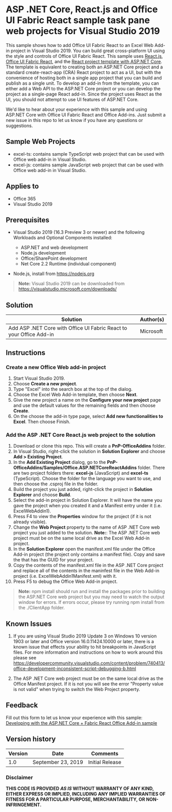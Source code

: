 # ASP .NET Core, React.js and Office UI Fabric React sample task pane web projects for Visual Studio 2019

This sample shows how to add Office UI Fabric React to an Excel Web Add-in project in Visual Studio 2019. You can build great cross-platform UI using the style and controls of Office UI Fabric React. This sample uses [React.js](https://reactjs.org/), [Office UI Fabric React](https://github.com/OfficeDev/office-ui-fabric-react), and the [React project template with ASP.NET Core](https://docs.microsoft.com/aspnet/core/client-side/spa/react). The template is equivalent to creating both an ASP.NET Core project and a standard create-react-app (CRA) React project to act as a UI, but with the convenience of hosting both in a single app project that you can build and publish as a single unit. To develop an add-in from the template, you can either add a Web API to the ASP.NET Core project or you can develop the project as a single-page React add-in. Since the project uses React as the UI, you should not attempt to use UI features of ASP.NET Core. 

We'd like to hear about your experience with this sample and using ASP.NET Core with Office UI Fabric React and Office Add-ins. Just submit a new issue in this repo to let us know if you have any questions or suggestions. 

## Sample Web Projects

- excel-ts: contains sample TypeScript web project that can be used with Office web add-in in Visual Studio.
- excel-js: contains sample JavaScript web project that can be used with Office web add-in in Visual Studio.

## Applies to

- Office 365
- Visual Studio 2019

## Prerequisites

- Visual Studio 2019 (16.3 Preview 3 or newer) and the following Workloads and Optional Components installed:
  - ASP.NET and web development
  - Node.js development
  - Office/SharePoint development
  - Net Core 2.2 Runtime (individual component)

- Node.js, install from https://nodejs.org

>**Note:** Visual Studio 2019 can be downloaded from https://visualstudio.microsoft.com/downloads/

## Solution

Solution | Author(s)
---------|----------
Add ASP .NET Core with Office UI Fabric React to your Office Add-in | Microsoft

## Instructions

### Create a new Office Web add-in project

1. Start Visual Studio 2019.
2. Choose **Create a new project**.
3. Type  "Excel" into the search box at the top of the dialog.
4. Choose the Excel Web Add-in template, then choose **Next**.
5. Give the new project a name on the **Configure your new project** page and use the default values for the remaining fields and then choose **Create**.
6. On the choose the add-in type page, select **Add new functionalities to Excel**. Then choose Finish.

### Add the ASP .NET Core React.js web project to the solution

1. Download or clone this repo. This will create a **PnP-OfficeAddins** folder.
2. In Visual Studio, right-click the solution in **Solution Explorer** and choose **Add > Existing Project**.
3. In the **Add Existing Project** dialog, go to the **PnP-OfficeAddins/Samples/Office.ASP.NETCoreReactAddins** folder. There are two project folders there: **excel-js** (JavaScript) and **excel-ts** (TypeScript). Choose the folder for the language you want to use, and then choose the .csproj file in the folder.
4. Build the project you just added, right-click the project in **Solution Explorer** and choose **Build**.
5. Select the add-in project in Solution Explorer. It will have the name you gave the project when you created it and a Manifest entry under it (i.e. ExcelWebAddin1).
6. Press F4 to view the **Properties** window for the project (if it is not already visible).
7. Change the **Web Project** property to the name of ASP .NET Core web project you just added to the solution.
   **Note:**: The ASP .NET Core web project must be on the same local drive as the Excel Web Add-in project.
8. In the **Solution Explorer** open the manifest.xml file under the Office Add-in project (the project only contains a manifest file). Copy and save the <Id> that has the GUID for your project.
9. Copy the contents of the manifest.xml file in the ASP .NET Core project and replace all of the contents in the maninfest file in the Web Add-in project (i.e. ExcelWebAddin1Manifest.xml) with it.
10. Press F5 to debug the Office Web Add-in project.

> **Note:** npm install should run and install the packages prior to building the ASP.NET Core web project but you may need to watch the output window for errors.  If errors occur, please try running npm install from the ./ClientApp folder.

## Known Issues

1. If you are using Visual Studio 2019 Update 3 on Windows 10 version 1903 or later and Office version 16.0.11424.10000 or later, there is a known issue that effects your ability to hit breakpoints in JavaScript files. For more information and instructions on how to work around this please see https://developercommunity.visualstudio.com/content/problem/740413/office-development-inconsistent-script-debugging-b.html

2. The ASP .NET Core web project must be on the same local drive as the Office Manifest project. If it is not you will see the error "Property value is not valid" when trying to switch the Web Project property.

## Feedback
Fill out this form to let us know your experience with this sample: [Developing with the ASP.NET Core + Fabric React Office Add-in sample](https://forms.microsoft.com/Pages/ResponsePage.aspx?id=v4j5cvGGr0GRqy180BHbR9Kwcf15u95EqS7NUgPuo5xUN0dYSFdQNVhFRDBaMjI1SDNXNFlKSkFNMC4u)


## Version history

Version  | Date | Comments
---------| -----| --------
1.0 | September 23, 2019 | Initial Release

### Disclaimer ###

**THIS CODE IS PROVIDED *AS IS* WITHOUT WARRANTY OF ANY KIND, EITHER EXPRESS OR IMPLIED, INCLUDING ANY IMPLIED WARRANTIES OF FITNESS FOR A PARTICULAR PURPOSE, MERCHANTABILITY, OR NON-INFRINGEMENT.**

